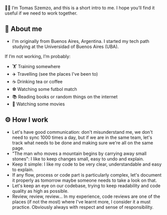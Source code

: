 👋🏽 I’m Tomas Szemzo, and this is a short intro to me. I hope you’ll find it useful if we need to work together.

## 💫 About me

* I'm originally from Buenos Aires, Argentina. I started my tech path studying at the Universidad of Buenos Aires (UBA).

If I’m not working, I’m probably:
- 🏋️ Training somewhere
- ✈️ Travelling (see the places I've been to)
- ☕ Drinking tea or coffee
- ⚽ Watching some futbol match
- 📚 Reading books or random things on the internet
- 🎥 Watching some movies

## ⚙️ How I work

- Let's have good communication: don't misunderstand me, we don't need to sync 1000 times a day, but if we are in the same team, let's track what needs to be done and making sure we're all on the same page.
- "The man who moves a mountain begins by carrying away small stones": I like to keep changes small, easy to undo and explain.
- Keep it simple: I like my code to be very clear, understandable and easy to explain.
- If any flow, process or code part is particularly complex, let's document it properly as tomorrow maybe someone needs to take a look on that.
- Let's keep an eye on our codebase, trying to keep readability and code quality as high as possible.
- Review, review, review... In my experience, code reviews are one of the places (if not the most) where I've learnt more, I consider it a must practice. Obviously always with respect and sense of responsibility.
